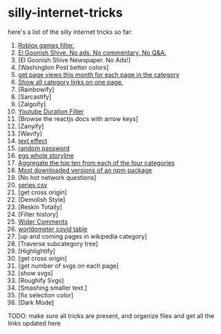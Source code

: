# silly-internet-tricks

here's a list of the silly internet tricks so far:

1. [Roblox games filter.](roblox-games-filter/filter.user.js)
2. [El Goonish Shive. No ads. No commentary. No Q&A.]()
3. [El Goonish Shive Newspaper. No Ads!]
4. [Washington Post better colors]
5. [get page views this month for each page in the category](wiki-category-page-views/wikipedia-category-page-views.user.js)
6. [Show all category links on one page.](wiki-single-page-category/wikipedia-one-page-category.user.js)
7. [Rainbowify]
8. [Sarcastify]
9. [Zalgoify]
10. [Youtube Duration Filter](youtube-duration-filter/yt-duration-filter.user.js)
11. [Browse the reactjs docs with arrow keys]
12. [Zanyify]
13. [Wavify]
14. [text effect](text-effect/text-effect.user.js)
15. [random password](password/random-password.user.js)
16. [egs whole storyline](egs/egs-whole-storyline.user.js)
17. [Aggregate the top ten from each of the four categories](netflix/netflix-top-10-aggregated.user.js)
18. [Most downloaded versions of an npm package](npm/most-downloaded.user.js)
19. [No hot network questions]
20. [series csv](goodreads/series-csv.user.js)
21. [get cross origin]
22. [Demolish Style]
23. [Reskin Totally]
24. [Filter history]
25. [Wider Comments](medium/wider-comments.user.js)
26. [worldometer covid table](worldometer/covid-table.user.js)
27. [up and coming pages in wikipedia category]
28. [Traverse subcategory tree]
29. [Highlightify]
30. [get cross origin]
31. [get number of svgs on each page]
32. [show svgs]
33. [Roughify Svgs]
34. [Smashing smaller text.]
35. [fix selection color]
36. [Dark Mode]

TODO: make sure all tricks are present, and organize files and get all the links updated here
